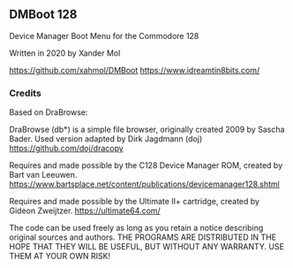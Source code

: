 ## DMBoot 128

Device Manager Boot Menu for the Commodore 128

Written in 2020 by Xander Mol

https://github.com/xahmol/DMBoot
https://www.idreamtin8bits.com/

### Credits
Based on DraBrowse:
  
DraBrowse (db*) is a simple file browser, originally created 2009 by Sascha Bader.
Used version adapted by Dirk Jagdmann (doj)
https://github.com/doj/dracopy

Requires and made possible by the C128 Device Manager ROM, created by Bart van Leeuwen.
https://www.bartsplace.net/content/publications/devicemanager128.shtml

Requires and made possible by the Ultimate II+ cartridge, created by Gideon Zweijtzer.
https://ultimate64.com/

The code can be used freely as long as you retain a notice describing original sources and authors.
THE PROGRAMS ARE DISTRIBUTED IN THE HOPE THAT THEY WILL BE USEFUL, BUT WITHOUT ANY WARRANTY. USE THEM AT YOUR OWN RISK!
